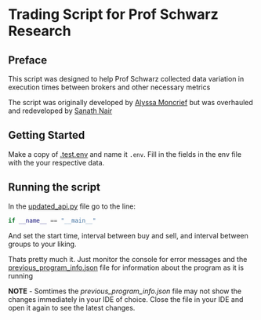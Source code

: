 # Trading Script for Prof Schwarz Research

## Preface 

This script was designed to help Prof Schwarz collected data variation in execution times between brokers and other necessary metrics

The script was originally developed by [Alyssa Moncrief](https://www.linkedin.com/in/alyssa-moncrief/) but was overhauled and redeveloped by [Sanath Nair](https://www.linkedin.com/in/sanathnair09/)

## Getting Started

Make a copy of [.test.env](.test.env) and name it `.env`. Fill in the fields in the env file with the your respective data.

## Running the script

In the [updated_api.py](updated_api.py) file go to the line:

```python 
if __name__ == "__main__"
```
And set the start time, interval between buy and sell, and interval between groups to your liking.

Thats pretty much it. Just monitor the console for error messages and the [previous_program_info.json](previous_program_info.json) file for information about the program as it is running 

**NOTE** - Somtimes the *previous_program_info.json* file may not show the changes immediately in your IDE of choice. Close the file in your IDE and open it again to see the latest changes.

